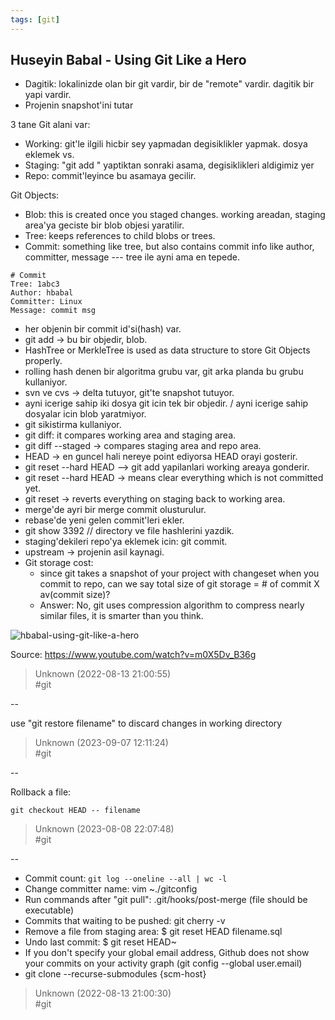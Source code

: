 ```yaml
---
tags: [git]
---
```


## Huseyin Babal - Using Git Like a Hero
- Dagitik: lokalinizde olan bir git vardir, bir de "remote" vardir. dagitik bir yapi vardir.
- Projenin snapshot'ini tutar

3 tane Git alani var:
- Working: git'le ilgili hicbir sey yapmadan degisiklikler yapmak. dosya eklemek vs.
- Staging: "git add " yaptiktan sonraki asama, degisiklikleri aldigimiz yer
- Repo: commit'leyince bu asamaya gecilir.

Git Objects:
- Blob: this is created once you staged changes. working areadan, staging area'ya geciste bir blob objesi yaratilir.
- Tree: keeps references to child blobs or trees.
- Commit: something like tree, but also contains commit info like author, committer, message --- tree ile ayni ama en tepede.

```
# Commit   
Tree: 1abc3  
Author: hbabal  
Committer: Linux  
Message: commit msg  
```
- her objenin bir commit id'si(hash) var.
- git add -> bu bir objedir, blob.
- HashTree or MerkleTree is used as data structure to store Git Objects properly.
- rolling hash denen bir algoritma grubu var, git arka planda bu grubu kullaniyor.
- svn ve cvs -> delta tutuyor, git'te snapshot tutuyor.
- ayni icerige sahip iki dosya git icin tek bir objedir. / ayni icerige sahip dosyalar icin blob yaratmiyor.
- git sikistirma kullaniyor.
- git diff: it compares working area and staging area.
- git diff --staged -> compares staging area and repo area.
- HEAD -> en guncel hali nereye point ediyorsa HEAD orayi gosterir.
- git reset --hard HEAD --> git add yapilanlari working areaya gonderir.
- git reset --hard HEAD -> means clear everything which is not committed yet.
- git reset -> reverts everything on staging back to working area.
- merge'de ayri bir merge commit olusturulur.
- rebase'de yeni gelen commit'leri ekler. 
- git show 3392 // directory ve file hashlerini yazdik.
- staging'dekileri repo'ya eklemek icin: git commit.
- upstream -> projenin asil kaynagi.
- Git storage cost:   
    - since git takes a snapshot of your project with changeset when you commit to repo, can we say total size of git storage = # of commit X av(commit size)?  
    - Answer: No, git uses compression algorithm to compress nearly similar files, it is smarter than you think.

![hbabal-using-git-like-a-hero](/img/hbabal-using-git-like-a-hero.png)

Source: https://www.youtube.com/watch?v=m0X5Dv_B36g  

> Unknown (2022-08-13 21:00:55)  
> #git

--

use "git restore filename" to discard changes in working directory  

> Unknown (2023-09-07 12:11:24)  
> #git

--

Rollback a file:

```  
git checkout HEAD -- filename  
```  

> Unknown (2023-08-08 22:07:48)  
> #git

--

- Commit count: ```git log --oneline --all | wc -l```
- Change committer name: vim ~./gitconfig
- Run commands after "git pull": .git/hooks/post-merge (file should be executable)
- Commits that waiting to be pushed: git cherry -v
- Remove a file from staging area: $ git reset HEAD filename.sql
- Undo last commit: $ git reset HEAD~
- If you don't specify your global email address, Github does not show your commits on your activity graph (git config --global user.email)
- git clone --recurse-submodules {scm-host}  

> Unknown (2022-08-13 21:00:30)  
> #git

